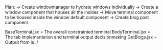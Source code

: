 Plan:
-> Create windowmanager to hydrate windows individually
-> Create a window component that houses all the insides
-> Move terminal component to be housed inside the window default component
-> Create blog post component

BaseTerminal.jsx = The overall constrainted terminal
BodyTerminal.jsx = The tab implementation and terminal output decisionmaking
GetBlogs.jsx = Output from ls ./
